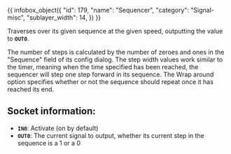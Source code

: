 {{ infobox_object({
	"id": 179,
	"name": "Sequencer",
	"category": "Signal-misc",
	"sublayer_width": 14,
}) }}

Traverses over its given sequence at the given speed, outputting the value to **`OUT0`**.

The number of steps is calculated by the number of zeroes and ones in the "Sequence" field of its config dialog. The step width values work similar to the timer, meaning when the time specified has been reached, the sequencer will step one step forward in its sequence. The Wrap around option specifies whether or not the sequence should repeat once it has reached its end.

## Socket information:
- **`IN0`**: Activate (on by default)
- **`OUT0`**: The current signal to output, whether its current step in the sequence is a 1 or a 0